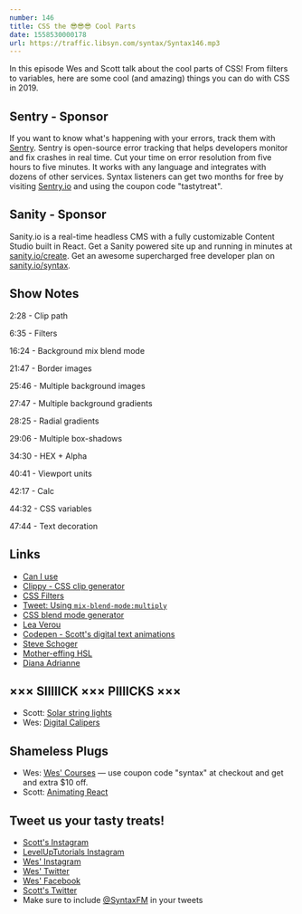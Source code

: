 ```yaml
---
number: 146
title: CSS the 😎😎😎 Cool Parts
date: 1558530000178
url: https://traffic.libsyn.com/syntax/Syntax146.mp3
---
```


In this episode Wes and Scott talk about the cool parts of CSS! From filters to variables, here are some cool (and amazing) things you can do with CSS in 2019.

## Sentry - Sponsor

If you want to know what's happening with your errors, track them with [Sentry](https://sentry.io/). Sentry is open-source error tracking that helps developers monitor and fix crashes in real time. Cut your time on error resolution from five hours to five minutes. It works with any language and integrates with dozens of other services. Syntax listeners can get two months for free by visiting [Sentry.io](https://sentry.io/) and using the coupon code "tastytreat".

## Sanity - Sponsor

Sanity.io is a real-time headless CMS with a fully customizable Content Studio built in React. Get a Sanity powered site up and running in minutes at [sanity.io/create](https://www.sanity.io/create). Get an awesome supercharged free developer plan on [sanity.io/syntax](https://www.sanity.io/syntax).

## Show Notes

2:28 - Clip path

6:35 - Filters

16:24 - Background mix blend mode

21:47 - Border images

25:46 - Multiple background images

27:47 - Multiple background gradients

28:25 - Radial gradients

29:06 - Multiple box-shadows

34:30 - HEX + Alpha

40:41 - Viewport units

42:17 - Calc

44:32 - CSS variables

47:44 - Text decoration

## Links
* [Can I use](https://caniuse.com/)
* [Clippy - CSS clip generator](https://bennettfeely.com/clippy/)
* [CSS Filters](https://developer.mozilla.org/en-US/docs/Web/CSS/filter)
* [Tweet: Using `mix-blend-mode:multiply`](https://twitter.com/wesbos/status/717052613934649344)
* [CSS blend mode generator](https://www.w3schools.com/cssref/playit.asp?filename=playcss_background-blend-mode&preval=multiply)
* [Lea Verou](http://lea.verou.me/)
* [Codepen - Scott's digital text animations](https://codepen.io/stolinski/pen/myQrEr)
* [Steve Schoger](https://www.steveschoger.com/)
* [Mother-effing HSL](https://mothereffinghsl.com/)
* [Diana Adrianne](http://diana-adrianne.com/purecss-francine/)

## ××× SIIIIICK ××× PIIIICKS ×××
* Scott: [Solar string lights](https://amzn.to/2LsIntR)
* Wes: [Digital Calipers](https://amzn.to/2JkucEn)

## Shameless Plugs
* Wes: [Wes' Courses](https://wesbos.com/courses) — use coupon code "syntax" at checkout and get and extra $10 off.
* Scott: [Animating React](https://leveluptutorials.com/pro)

## Tweet us your tasty treats!
* [Scott's Instagram](https://www.instagram.com/stolinski/)
* [LevelUpTutorials Instagram](https://www.instagram.com/LevelUpTutorials/)
* [Wes' Instagram](https://www.instagram.com/wesbos/)
* [Wes' Twitter](https://twitter.com/wesbos)
* [Wes' Facebook](https://www.facebook.com/wesbos.developer)
* [Scott's Twitter](https://twitter.com/stolinski)
* Make sure to include [@SyntaxFM](https://twitter.com/SyntaxFM) in your tweets

